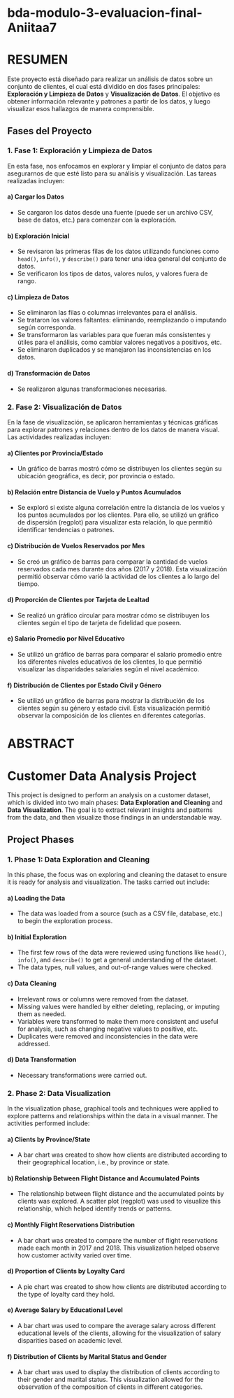 # bda-modulo-3-evaluacion-final-Aniitaa7

# RESUMEN

Este proyecto está diseñado para realizar un análisis de datos sobre un conjunto de clientes, el cual está dividido en dos fases principales: **Exploración y Limpieza de Datos** y **Visualización de Datos**. El objetivo es obtener información relevante y patrones a partir de los datos, y luego visualizar esos hallazgos de manera comprensible.

## Fases del Proyecto

### 1. Fase 1: **Exploración y Limpieza de Datos**
En esta fase, nos enfocamos en explorar y limpiar el conjunto de datos para asegurarnos de que esté listo para su análisis y visualización. Las tareas realizadas incluyen:

#### a) **Cargar los Datos**
- Se cargaron los datos desde una fuente (puede ser un archivo CSV, base de datos, etc.) para comenzar con la exploración.

#### b) **Exploración Inicial**
- Se revisaron las primeras filas de los datos utilizando funciones como `head()`, `info()`, y `describe()` para tener una idea general del conjunto de datos.
- Se verificaron los tipos de datos, valores nulos, y valores fuera de rango.

#### c) **Limpieza de Datos**
- Se eliminaron las filas o columnas irrelevantes para el análisis.
- Se trataron los valores faltantes: eliminando, reemplazando o imputando según corresponda.
- Se transformaron las variables para que fueran más consistentes y útiles para el análisis, como cambiar valores negativos a positivos, etc.
- Se eliminaron duplicados y se manejaron las inconsistencias en los datos.

#### d) **Transformación de Datos**
- Se realizaron algunas transformaciones necesarias.

### 2. Fase 2: **Visualización de Datos**
En la fase de visualización, se aplicaron herramientas y técnicas gráficas para explorar patrones y relaciones dentro de los datos de manera visual. Las actividades realizadas incluyen:

#### a) **Clientes por Provincia/Estado**
- Un gráfico de barras mostró cómo se distribuyen los clientes según su ubicación geográfica, es decir, por provincia o estado.


#### b) **Relación entre Distancia de Vuelo y Puntos Acumulados**
- Se exploró si existe alguna correlación entre la distancia de los vuelos y los puntos acumulados por los clientes. Para ello, se utilizó un gráfico de dispersión (regplot) para visualizar esta relación, lo que permitió identificar tendencias o patrones.

#### c) **Distribución de Vuelos Reservados por Mes**
- Se creó un gráfico de barras para comparar la cantidad de vuelos reservados cada mes durante dos años (2017 y 2018). Esta visualización permitió observar cómo varió la actividad de los clientes a lo largo del tiempo.

#### d) **Proporción de Clientes por Tarjeta de Lealtad**
- Se realizó un gráfico circular para mostrar cómo se distribuyen los clientes según el tipo de tarjeta de fidelidad que poseen.

#### e) **Salario Promedio por Nivel Educativo**
- Se utilizó un gráfico de barras para comparar el salario promedio entre los diferentes niveles educativos de los clientes, lo que permitió visualizar las disparidades salariales según el nivel académico.

#### f) **Distribución de Clientes por Estado Civil y Género**
- Se utilizó un gráfico de barras para mostrar la distribución de los clientes según su género y estado civil. Esta visualización permitió observar la composición de los clientes en diferentes categorías.



# ABSTRACT

# Customer Data Analysis Project

This project is designed to perform an analysis on a customer dataset, which is divided into two main phases: **Data Exploration and Cleaning** and **Data Visualization**. The goal is to extract relevant insights and patterns from the data, and then visualize those findings in an understandable way.

## Project Phases

### 1. Phase 1: **Data Exploration and Cleaning**
In this phase, the focus was on exploring and cleaning the dataset to ensure it is ready for analysis and visualization. The tasks carried out include:

#### a) **Loading the Data**
- The data was loaded from a source (such as a CSV file, database, etc.) to begin the exploration process.

#### b) **Initial Exploration**
- The first few rows of the data were reviewed using functions like `head()`, `info()`, and `describe()` to get a general understanding of the dataset.
- The data types, null values, and out-of-range values were checked.

#### c) **Data Cleaning**
- Irrelevant rows or columns were removed from the dataset.
- Missing values were handled by either deleting, replacing, or imputing them as needed.
- Variables were transformed to make them more consistent and useful for analysis, such as changing negative values to positive, etc.
- Duplicates were removed and inconsistencies in the data were addressed.

#### d) **Data Transformation**
- Necessary transformations were carried out.
### 2. Phase 2: **Data Visualization**
In the visualization phase, graphical tools and techniques were applied to explore patterns and relationships within the data in a visual manner. The activities performed include:

#### a) **Clients by Province/State**
- A bar chart was created to show how clients are distributed according to their geographical location, i.e., by province or state.

#### b) **Relationship Between Flight Distance and Accumulated Points**
- The relationship between flight distance and the accumulated points by clients was explored. A scatter plot (regplot) was used to visualize this relationship, which helped identify trends or patterns.

#### c) **Monthly Flight Reservations Distribution**
- A bar chart was created to compare the number of flight reservations made each month in 2017 and 2018. This visualization helped observe how customer activity varied over time.

#### d) **Proportion of Clients by Loyalty Card**
- A pie chart was created to show how clients are distributed according to the type of loyalty card they hold.

#### e) **Average Salary by Educational Level**
- A bar chart was used to compare the average salary across different educational levels of the clients, allowing for the visualization of salary disparities based on academic level.

#### f) **Distribution of Clients by Marital Status and Gender**
- A bar chart was used to display the distribution of clients according to their gender and marital status. This visualization allowed for the observation of the composition of clients in different categories.



